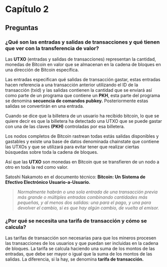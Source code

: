 # Capítulo 2

## Preguntas

### ¿Qué son las entradas y salidas de transacciones y qué tienen que ver con la transferencia de valor?

Las __UTXO__ (entradas y salidas de transacciones) representan la cantidad, monedas de Bitcoin en valor que se almacenan en la cadena de bloques en una dirección de 
Bitcoin específica.

Las entradas especifican qué salidas de transacción gastar, estas entradas hacen referencia a una transacción anterior utilizando el ID de la transacción (txid) y las salidas contienen la cantidad que se enviará así como parte de un programa que contiene un __PKH__, esta parte del programa se denomina __secuencia de comandos pubkey.__ Posteriormente estas salidas se convertirán en una entrada.

Cuando se dice que la billetera de un usuario ha recibido bitcoin, lo que se quiere decir es que la billetera ha detectado una UTXO que se puede gastar con una de 
las claves __(PKH)__ controladas por esa billetera.

Los nodos completos de Bitcoin rastrean todas estás salidas disponibles y gastables y existe una base de datos denominada chainstate que contiene las UTXOs y 
que se utilizará para evitar tener que realizar ciertas búsquedas sobre toda la cadena de bloques.

Así que las __UTXO__ son monedas en Bitcoin que se transfieren de un nodo a otro en toda la red como valor. 

Satoshi Nakamoto en el documento técnico: __Bitcoin: Un Sistema de Efectivo Electrónico Usuario-a-Usuario.__

> *Normalmente habrán o una sola entrada de una transacción previa más grande o múltiples entradas combinando cantidades más pequeñas, y al menos dos salidas: una para el pago, 
> y una para devolver el cambio, si es que hay algún cambio, de vuelta al emisor.*

### ¿Por qué se necesita una tarifa de transacción y cómo se calcula?

Las tarifas de transacción son necesarias para que los mineros procesen las transacciones de los usuarios y que puedan ser incluidas en la cadena de bloques. La tarifa se calcula haciendo una suma de los montos de las entradas, que debe ser mayor o igual que la suma de los montos de las salidas. La diferencia, si la hay, se denomina __tarifa de transacción.__


